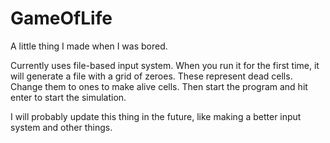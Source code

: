 # GameOfLife
A little thing I made when I was bored.

Currently uses file-based input system. When you run it for the first time, it will generate a file with a grid of zeroes. These represent dead cells. Change them to ones to make alive cells. Then start the program and hit enter to start the simulation.

I will probably update this thing in the future, like making a better input system and other things.
